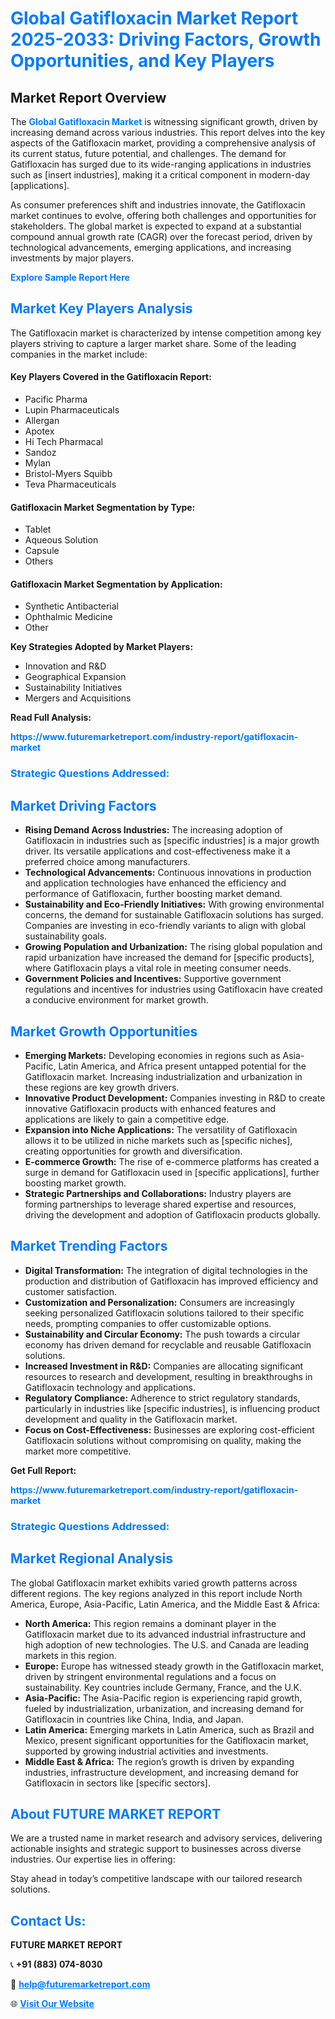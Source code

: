 <h1 style="color: #007BFF;">Global Gatifloxacin Market Report 2025-2033: Driving Factors, Growth Opportunities, and Key Players</h1>

<section id="overview">
<h2>Market Report Overview</h2>
<p>The <a href="https://www.futuremarketreport.com/industry-report/gatifloxacin-market" style="color: #007BFF; text-decoration: none;"><strong>Global Gatifloxacin Market</strong></a> is witnessing significant growth, driven by increasing demand across various industries. This report delves into the key aspects of the Gatifloxacin market, providing a comprehensive analysis of its current status, future potential, and challenges. The demand for Gatifloxacin has surged due to its wide-ranging applications in industries such as [insert industries], making it a critical component in modern-day [applications].</p>
<p>As consumer preferences shift and industries innovate, the Gatifloxacin market continues to evolve, offering both challenges and opportunities for stakeholders. The global market is expected to expand at a substantial compound annual growth rate (CAGR) over the forecast period, driven by technological advancements, emerging applications, and increasing investments by major players.</p>
</section>

<section id="overview">
<p><a href="https://www.futuremarketreport.com/request-sample/reportId=78426" style="color: #007BFF; text-decoration: none;"><strong>Explore Sample Report Here</strong></a></p>
</section>

<section id="key-players">
<h2 style="color: #007BFF;">Market Key Players Analysis</h2>
<p>The Gatifloxacin market is characterized by intense competition among key players striving to capture a larger market share. Some of the leading companies in the market include:</p>
<h4>Key Players Covered in the Gatifloxacin Report:</h4>
<ul><li>Pacific Pharma</li><li>Lupin Pharmaceuticals</li><li>Allergan</li><li>Apotex</li><li>Hi Tech Pharmacal</li><li>Sandoz</li><li>Mylan</li><li>Bristol-Myers Squibb</li><li>Teva Pharmaceuticals</li></ul>
<h4>Gatifloxacin Market Segmentation by Type:</h4>
<ul><li>Tablet</li><li>Aqueous Solution</li><li>Capsule</li><li>Others</li></ul>

<h4>Gatifloxacin Market Segmentation by Application:</h4>
<ul><li>Synthetic Antibacterial</li><li>Ophthalmic Medicine</li><li>Other</li></ul>
<p><strong>Key Strategies Adopted by Market Players:</strong></p>
<ul>
<li>Innovation and R&D</li>
<li>Geographical Expansion</li>
<li>Sustainability Initiatives</li>
<li>Mergers and Acquisitions</li>
</ul>
</section>

<section>
<p><strong>Read Full Analysis: </strong></p><a href="https://www.futuremarketreport.com/industry-report/gatifloxacin-market" style="color: #007BFF; text-decoration: none;"><strong>https://www.futuremarketreport.com/industry-report/gatifloxacin-market</strong></a>
<h3 style="color: #007BFF;">Strategic Questions Addressed:</h3>
</section>

<section id="driving-factors">
<h2 style="color: #007BFF;">Market Driving Factors</h2>
<ul>
<li><strong>Rising Demand Across Industries:</strong> The increasing adoption of Gatifloxacin in industries such as [specific industries] is a major growth driver. Its versatile applications and cost-effectiveness make it a preferred choice among manufacturers.</li>
<li><strong>Technological Advancements:</strong> Continuous innovations in production and application technologies have enhanced the efficiency and performance of Gatifloxacin, further boosting market demand.</li>
<li><strong>Sustainability and Eco-Friendly Initiatives:</strong> With growing environmental concerns, the demand for sustainable Gatifloxacin solutions has surged. Companies are investing in eco-friendly variants to align with global sustainability goals.</li>
<li><strong>Growing Population and Urbanization:</strong> The rising global population and rapid urbanization have increased the demand for [specific products], where Gatifloxacin plays a vital role in meeting consumer needs.</li>
<li><strong>Government Policies and Incentives:</strong> Supportive government regulations and incentives for industries using Gatifloxacin have created a conducive environment for market growth.</li>
</ul>
</section>

<section id="growth-opportunities">
<h2 style="color: #007BFF;">Market Growth Opportunities</h2>
<ul>
<li><strong>Emerging Markets:</strong> Developing economies in regions such as Asia-Pacific, Latin America, and Africa present untapped potential for the Gatifloxacin market. Increasing industrialization and urbanization in these regions are key growth drivers.</li>
<li><strong>Innovative Product Development:</strong> Companies investing in R&D to create innovative Gatifloxacin products with enhanced features and applications are likely to gain a competitive edge.</li>
<li><strong>Expansion into Niche Applications:</strong> The versatility of Gatifloxacin allows it to be utilized in niche markets such as [specific niches], creating opportunities for growth and diversification.</li>
<li><strong>E-commerce Growth:</strong> The rise of e-commerce platforms has created a surge in demand for Gatifloxacin used in [specific applications], further boosting market growth.</li>
<li><strong>Strategic Partnerships and Collaborations:</strong> Industry players are forming partnerships to leverage shared expertise and resources, driving the development and adoption of Gatifloxacin products globally.</li>
</ul>
</section>

<section id="trending-factors">
<h2 style="color: #007BFF;">Market Trending Factors</h2>
<ul>
<li><strong>Digital Transformation:</strong> The integration of digital technologies in the production and distribution of Gatifloxacin has improved efficiency and customer satisfaction.</li>
<li><strong>Customization and Personalization:</strong> Consumers are increasingly seeking personalized Gatifloxacin solutions tailored to their specific needs, prompting companies to offer customizable options.</li>
<li><strong>Sustainability and Circular Economy:</strong> The push towards a circular economy has driven demand for recyclable and reusable Gatifloxacin solutions.</li>
<li><strong>Increased Investment in R&D:</strong> Companies are allocating significant resources to research and development, resulting in breakthroughs in Gatifloxacin technology and applications.</li>
<li><strong>Regulatory Compliance:</strong> Adherence to strict regulatory standards, particularly in industries like [specific industries], is influencing product development and quality in the Gatifloxacin market.</li>
<li><strong>Focus on Cost-Effectiveness:</strong> Businesses are exploring cost-efficient Gatifloxacin solutions without compromising on quality, making the market more competitive.</li>
</ul>
</section>

<section>
<p><strong>Get Full Report: </strong></p><a href="https://www.futuremarketreport.com/industry-report/gatifloxacin-market" style="color: #007BFF; text-decoration: none;"><strong>https://www.futuremarketreport.com/industry-report/gatifloxacin-market</strong></a>
<h3 style="color: #007BFF;">Strategic Questions Addressed:</h3>
</section>


<section id="regional-analysis">
<h2 style="color: #007BFF;">Market Regional Analysis</h2>
<p>The global Gatifloxacin market exhibits varied growth patterns across different regions. The key regions analyzed in this report include North America, Europe, Asia-Pacific, Latin America, and the Middle East & Africa:</p>
<ul>
<li><strong>North America:</strong> This region remains a dominant player in the Gatifloxacin market due to its advanced industrial infrastructure and high adoption of new technologies. The U.S. and Canada are leading markets in this region.</li>
<li><strong>Europe:</strong> Europe has witnessed steady growth in the Gatifloxacin market, driven by stringent environmental regulations and a focus on sustainability. Key countries include Germany, France, and the U.K.</li>
<li><strong>Asia-Pacific:</strong> The Asia-Pacific region is experiencing rapid growth, fueled by industrialization, urbanization, and increasing demand for Gatifloxacin in countries like China, India, and Japan.</li>
<li><strong>Latin America:</strong> Emerging markets in Latin America, such as Brazil and Mexico, present significant opportunities for the Gatifloxacin market, supported by growing industrial activities and investments.</li>
<li><strong>Middle East & Africa:</strong> The region’s growth is driven by expanding industries, infrastructure development, and increasing demand for Gatifloxacin in sectors like [specific sectors].</li>
</ul>
</section>

<footer>
<h2 style="color: #007BFF;">About FUTURE MARKET REPORT</h2>
<p>We are a trusted name in market research and advisory services, delivering actionable insights and strategic support to businesses across diverse industries. Our expertise lies in offering:</p>

<p>Stay ahead in today’s competitive landscape with our tailored research solutions.</p>

<h2 style="color: #007BFF;">Contact Us:</h2>
<p><strong>FUTURE MARKET REPORT</strong></p>
<p>📞 <strong>+91 (883) 074-8030</strong></p>
<p>📧 <strong><a href="mailto:help@futuremarketreport.com" style="color: #007BFF;">help@futuremarketreport.com</a></strong></p>
<p>🌐 <strong><a href="https://www.futuremarketreport.com/" style="color: #007BFF;">Visit Our Website</a></strong></p>
</footer>
